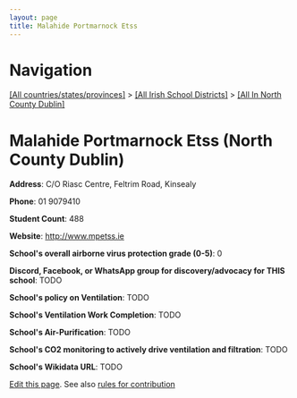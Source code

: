 ```yaml
---
layout: page
title: Malahide Portmarnock Etss
---
```

# Navigation

[[All countries/states/provinces]](../../..) > [[All Irish School Districts]](../..) > [[All In North County Dublin]](..)

# Malahide Portmarnock Etss (North County Dublin)

**Address**: C/O Riasc Centre, Feltrim Road, Kinsealy

**Phone**: 01 9079410

**Student Count**: 488

**Website**: <http://www.mpetss.ie>

**School's overall airborne virus protection grade (0-5)**: 0

**Discord, Facebook, or WhatsApp group for discovery/advocacy for THIS school**: TODO

**School's policy on Ventilation**: TODO

**School's Ventilation Work Completion**: TODO

**School's Air-Purification**: TODO

**School's CO2 monitoring to actively drive ventilation and filtration**: TODO

**School's Wikidata URL**: TODO


[Edit this page](https://github.com/ventilate-schools/Ireland/edit/main/./Dublin_North_County_Dublin/Malahide_Portmarnock_Etss.md). See also [rules for contribution](../../../contribution-rules/)